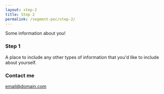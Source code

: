 ```yaml
---
layout: step-2
title: Step 2
permalink: /segment-poc/step-2/
---
```


Some information about you!

### Step 1

A place to include any other types of information that you'd like to include about yourself.

### Contact me

[email@domain.com](mailto:email@domain.com)
